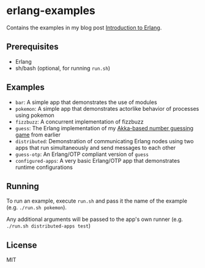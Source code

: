 # erlang-examples
Contains the examples in my blog post [Introduction to Erlang](https://yalingunayer.com/blog/introduction-to-erlang).

## Prerequisites
- Erlang
- sh/bash (optional, for running `run.sh`)

## Examples
- `bar`: A simple app that demonstrates the use of modules
- `pokemon`: A simple app that demonstrates actorlike behavior of processes using pokemon
- `fizzbuzz`: A concurrent implementation of fizzbuzz
- `guess`: The Erlang implementation of my [Akka-based number guessing game](https://yalingunayer.com/blog/actor-based-number-guessing-game-in-akka/) from earlier
- `distributed`: Demonstration of communicating Erlang nodes using two apps that run simultaneously and send messages to each other
- `guess-otp`: An Erlang/OTP compliant version of `guess`
- `configured-apps`: A very basic Erlang/OTP app that demonstrates runtime configurations

## Running
To run an example, execute `run.sh` and pass it the name of the example (e.g. `./run.sh pokemon`).

Any additional arguments will be passed to the app's own runner (e.g. `./run.sh distributed-apps test`)

## License
MIT
